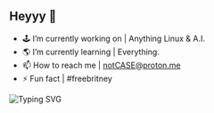 ## Heyyy 👋

- 🕹 I’m currently working on |  Anything Linux & A.I.
- 🌎 I’m currently learning |  Everything.
- 📫 How to reach me |  notCASE@proton.me
- ⚡ Fun fact |  #freebritney


![Typing SVG](https://readme-typing-svg.herokuapp.com/?lines=It%27s+not+possible...|%22No.+It%27s+necessary.%22&center=true&width=500&height=50&color=00FF00)
